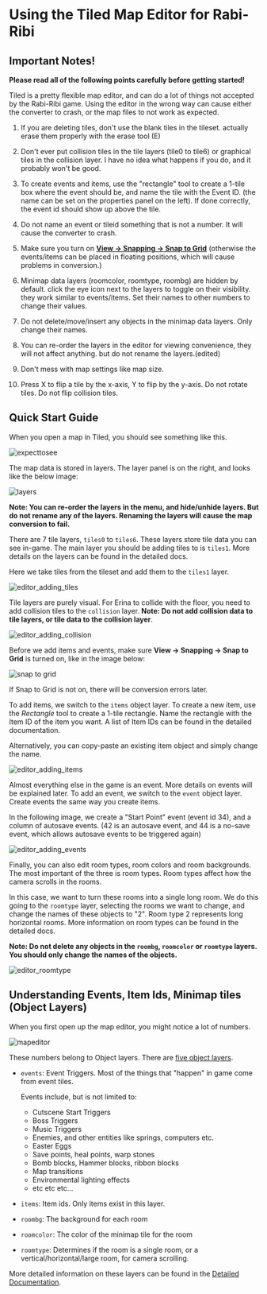 # Using the Tiled Map Editor for Rabi-Ribi

## Important Notes!
 
**Please read all of the following points carefully before getting started!**

Tiled is a pretty flexible map editor, and can do a lot of things not accepted by the Rabi-Ribi game.
Using the editor in the wrong way can cause either the converter to crash, or the map files to not work as expected.

1. If you are deleting tiles, don't use the blank tiles in the tileset. actually erase them properly with the erase tool (E)

2. Don't ever put collision tiles in the tile layers (tile0 to tile6) or graphical tiles in the collision layer. I have no idea what happens if you do, and it probably won't be good.

3. To create events and items, use the "rectangle" tool to create a 1-tile box where the event should be, and name the tile with the Event ID. (the name can be set on the properties panel on the left). If done correctly, the event id should show up above the tile.

4. Do not name an event or tileid something that is not a number. It will cause the converter to crash.

5. Make sure you turn on [**View -> Snapping -> Snap to Grid**](https://user-images.githubusercontent.com/27341392/30008566-5d1a0a60-9153-11e7-81cf-0d874c735f5c.png) (otherwise the events/items can be placed in floating positions, which will cause problems in conversion.)

6. Minimap data layers (roomcolor, roomtype, roombg) are hidden by default. click the eye icon next to the layers to toggle on their visibility. they work similar to events/items. Set their names to other numbers to change their values.

7. Do not delete/move/insert any objects in the minimap data layers. Only change their names.

8. You can re-order the layers in the editor for viewing convenience, they will not affect anything. but do not rename the layers.(edited)

9. Don't mess with map settings like map size.

10. Press X to flip a tile by the x-axis, Y to flip by the y-axis. Do not rotate tiles. Do not flip collision tiles.


## Quick Start Guide

When you open a map in Tiled, you should see something like this.

![expecttosee](https://user-images.githubusercontent.com/27341392/30276609-f61fd322-9737-11e7-82cf-f70c570e5af9.png)

The map data is stored in layers. The layer panel is on the right, and looks like the below image:

![layers](https://user-images.githubusercontent.com/27341392/30008490-cf24761e-9152-11e7-94d2-955ab89621a7.png)

**Note: You can re-order the layers in the menu, and hide/unhide layers. But do not rename any of the layers. Renaming the layers will cause the map conversion to fail.**

There are 7 tile layers, `tiles0` to `tiles6`. These layers store tile data you can see in-game. The main layer you should be adding tiles to is `tiles1`. More details on the layers can be found in the detailed docs.

Here we take tiles from the tileset and add them to the `tiles1` layer.

![editor_adding_tiles](https://user-images.githubusercontent.com/27341392/30276612-f9f1f23c-9737-11e7-9df0-85c9e8b8c24a.png)

Tile layers are purely visual. For Erina to collide with the floor, you need to add collision tiles to the `collision` layer. **Note: Do not add collision data to tile layers, or tile data to the collision layer**.

![editor_adding_collision](https://user-images.githubusercontent.com/27341392/30276606-f5d4d1f6-9737-11e7-8a4a-86fff8f02dca.png)

Before we add items and events, make sure **View -> Snapping -> Snap to Grid** is turned on, like in the image below:

![snap to grid](https://user-images.githubusercontent.com/27341392/30008566-5d1a0a60-9153-11e7-81cf-0d874c735f5c.png)

If Snap to Grid is not on, there will be conversion errors later.

To add items, we switch to the `items` object layer. To create a new item, use the *Rectangle* tool to create a 1-tile rectangle. Name the rectangle with the Item ID of the item you want. A list of Item IDs can be found in the detailed documentation.

Alternatively, you can copy-paste an existing item object and simply change the name.

![editor_adding_items](https://user-images.githubusercontent.com/27341392/30276607-f5d61c46-9737-11e7-8f8a-b285747bf04b.png)

Almost everything else in the game is an event. More details on events will be explained later. To add an event, we switch to the `event` object layer. Create events the same way you create items.

In the following image, we create a "Start Point" event (event id 34), and a column of autosave events. (42 is an autosave event, and 44 is a no-save event, which allows autosave events to be triggered again)

![editor_adding_events](https://user-images.githubusercontent.com/27341392/30276605-f5ced0da-9737-11e7-8bea-c267c124e782.png)

Finally, you can also edit room types, room colors and room backgrounds. The most important of the three is room types. Room types affect how the camera scrolls in the rooms.

In this case, we want to turn these rooms into a single long room. We do this going to the `roomtype` layer, selecting the rooms we want to change, and change the names of these objects to "2". Room type 2 represents long horizontal rooms. More information on room types can be found in the detailed docs.

**Note: Do not delete any objects in the `roombg`, `roomcolor` or `roomtype` layers. You should only change the names of the objects.**

![editor_roomtype](https://user-images.githubusercontent.com/27341392/30276604-f59e4370-9737-11e7-9274-5cb74c175e21.png)


## Understanding Events, Item Ids, Minimap tiles (Object Layers)

When you first open up the map editor, you might notice a lot of numbers.

![mapeditor](https://user-images.githubusercontent.com/27341392/30008300-b79449c2-9150-11e7-8425-54c32eba09d3.png)

These numbers belong to Object layers. There are [five object layers](https://user-images.githubusercontent.com/27341392/30008490-cf24761e-9152-11e7-94d2-955ab89621a7.png).

* `events`: Event Triggers. Most of the things that "happen" in game come from event tiles.

  Events include, but is not limited to:
  * Cutscene Start Triggers
  * Boss Triggers
  * Music Triggers
  * Enemies, and other entities like springs, computers etc.
  * Easter Eggs
  * Save points, heal points, warp stones
  * Bomb blocks, Hammer blocks, ribbon blocks
  * Map transitions
  * Environmental lighting effects
  * etc etc etc...

* `items`: Item ids. Only items exist in this layer.

* `roombg`: The background for each room

* `roomcolor`: The color of the minimap tile for the room

* `roomtype`: Determines if the room is a single room, or a vertical/horizontal/large room, for camera scrolling.

More detailed information on these layers can be found in the [Detailed Documentation](https://github.com/wcko87/rabiribi-map-editing/tree/master/docs).


